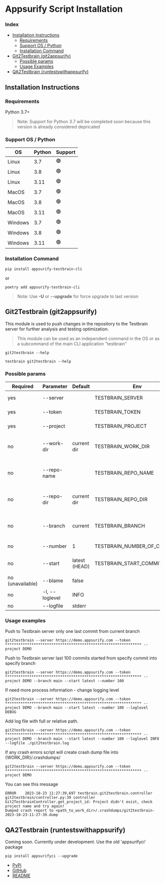 # Appsurify Script Installation

### Index
- [Installation Instructions](#installation-instructions)
    - [Requirements](#requirements)
    - [Support OS / Python](#support-os--python)
    - [Installation Command](#installation-command)
- [Git2Testbrain (git2appsurify)](#git2testbrain-git2appsurify)
    - [Possible params](#possible-params)
    - [Usage Examples](#usage-examples)
- [QA2Testbrain (runtestswithappsurify)](#qa2testbrain-runtestswithappsurify)


## Installation Instructions

### Requirements

Python 3.7+

> Note: Support for Python 3.7 will be completed soon because
> this version is already considered depricated


### Support OS / Python


| OS      | Python | Support |
|---------|--------|---------|
| Linux   | 3.7    | 🟢      |
| Linux   | 3.8    | 🟢      |
| Linux   | 3.11   | 🟢      |
| MacOS   | 3.7    | 🟢      |
| MacOS   | 3.8    | 🟢      |
| MacOS   | 3.11   | 🟢      |
| Windows | 3.7    | 🟢      |
| Windows | 3.8    | 🟢      |
| Windows | 3.11   | 🟢      |


### Installation Command

```shell
pip install appsurify-testbrain-cli
```
or
```shell
poetry add appsurify-testbrain-cli
```

> Note: Use **-U** or **--upgrade** for force upgrade to last version


## Git2Testbrain (git2appsurify)

This module is used to push changes in the repository to the Testbrain
server for further analysis and testing optimization.


> This module can be used as an independent command in the OS or as
> a subcommand of the main CLI application "testbrain"


```shell
git2testbrain --help
```
```shell
testbrain git2testbrain --help
```

### Possible params

| Required         | Parameter      | Default       | Env                         | Description                                                                                                 | Example          |
|------------------|----------------|---------------|-----------------------------|-------------------------------------------------------------------------------------------------------------|------------------|
| yes              | --server       |               | TESTBRAIN_SERVER            | Enter your testbrain server instance url.                                                                   | http://127.0.0.1 |
| yes              | --token        |               | TESTBRAIN_TOKEN             | Enter your testbrain server instance token.                                                                 |                  |
| yes              | --project      |               | TESTBRAIN_PROJECT           | Enter your testbrain project name.                                                                          |                  |
| no               | --work-dir     | current dir   | TESTBRAIN_WORK_DIR          | Enter the testbrain script working directory. If not specified, the current working directory will be used. |                  |
| no               | --repo-name    |               | TESTBRAIN_REPO_NAME         | Define repository name. If not specified, it will be automatically taken from the GitRepository repository. |                  |
| no               | --repo-dir     | current dir   | TESTBRAIN_REPO_DIR          | Enter the git repository directory. If not specified, the current working directory will be used.           |                  |
| no               | --branch       | current       | TESTBRAIN_BRANCH            | Enter the explicit branch to process commits. If not specified, use current active branch.                  |                  |
| no               | --number       | 1             | TESTBRAIN_NUMBER_OF_COMMITS | Enter the number of commits to process.                                                                     |                  |
| no               | --start        | latest (HEAD) | TESTBRAIN_START_COMMIT      | Enter the commit that should be starter. If not specified, it will be used 'latest' commit.                 |                  |
| no (unavailable) | --blame        | false         |                             | Add blame information.                                                                                      |                  |
| no               | -l, --loglevel | INFO          |                             | Possible failities: DEBUG/INFO/WARNING/ERROR                                                                |                  |
| no               | --logfile      | stderr        |                             | Save logs to file                                                                                           |                  |


### Usage examples

Push to Testbrain server only one last commit from current branch

```shell
git2testbrain --server https://demo.appsurify.com --token ************************************************************** --project DEMO

```

Push to Testbrain server last 100 commits
started from specify commit into specify branch

```shell
git2testbrain --server https://demo.appsurify.com --token ************************************************************** --project DEMO --branch main --start latest --number 100

```

If need more process information - change logging level

```shell
git2testbrain --server https://demo.appsurify.com --token ************************************************************** --project DEMO --branch main --start latest --number 100 --loglevel DEBUG

```

Add log file with full or relative path.

```shell
git2testbrain --server https://demo.appsurify.com --token ************************************************************** --project DEMO --branch main --start latest --number 100 --loglevel INFO --logfile ./git2testbrain.log

```


If any crash errors script will create crash dump file into {WORK_DIR}/.crashdumps/

```shell
git2testbrain --server https://demo.appsurify.com --token ************************************************************** --project DEMO

```
You can see this message
```text
ERROR    2023-10-23 11:27:39,697 testbrain.git2testbrain.controller git2testbrain/controller.py:39 controller Git2TestbrainController.get_project_id: Project didn't exist, check project name and try again!
Dumped crash report to <path_to_work_dir>/.crashdumps/git2testbrain-2023-10-23-11-27-39.dump

```


## QA2Testbrain (runtestswithappsurify)

Coming soon. Currently under development. Use the old 'appsurifyci' package

```shell
pip install appsurifyci --upgrade
```

- [PyPi](https://pypi.org/project/appsurifyci/)
- [GitHub](https://github.com/Appsurify/appsurifyci)
- [README](https://github.com/Appsurify/appsurifyci/blob/master/README.md)




